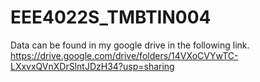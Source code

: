 # EEE4022S_TMBTIN004

Data can be found in my google drive in the following link.
https://drive.google.com/drive/folders/14VXoCVYwTC-LXxvxQVnXDrSlntJDzH34?usp=sharing
